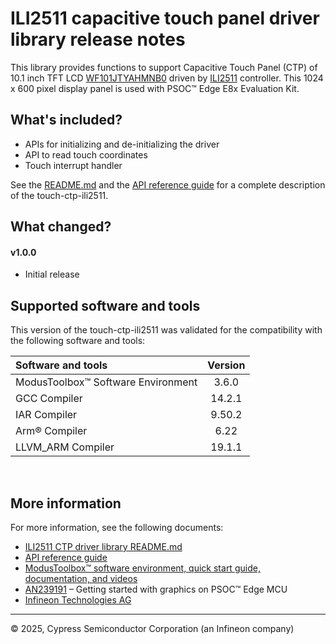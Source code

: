 # ILI2511 capacitive touch panel driver library release notes

This library provides functions to support Capacitive Touch Panel (CTP) of 10.1 inch TFT LCD [WF101JTYAHMNB0](https://www.winstar.com.tw/products/tft-lcd/ips-tft/ips-touch.html) driven by [ILI2511](https://www.crystalfontz.com/controllers/datasheet-viewer.php?id=487) controller. This 1024 x 600 pixel display panel is used with PSOC&trade; Edge E8x Evaluation Kit.

## What's included?

- APIs for initializing and de-initializing the driver
- API to read touch coordinates 
- Touch interrupt handler

See the [README.md](./README.md) and the [API reference guide](./API_reference.md) for a complete description of the touch-ctp-ili2511.

## What changed?

#### v1.0.0

* Initial release

## Supported software and tools

This version of the touch-ctp-ili2511 was validated for the compatibility with the following software and tools:

Software and tools                                      | Version
:---                                                    | :----:
ModusToolbox&trade; Software Environment                | 3.6.0
GCC Compiler                                            | 14.2.1
IAR Compiler                                            | 9.50.2
Arm&reg; Compiler                                       | 6.22
LLVM_ARM Compiler                                       | 19.1.1

<br>

## More information

For more information, see the following documents:

* [ILI2511 CTP driver library README.md](./README.md)
* [API reference guide](./API_reference.md)
* [ModusToolbox&trade; software environment, quick start guide, documentation, and videos](https://www.infineon.com/modustoolbox)
* [AN239191](https://www.infineon.com/AN239191) – Getting started with graphics on PSOC&trade; Edge MCU
* [Infineon Technologies AG](https://www.infineon.com)

---
© 2025, Cypress Semiconductor Corporation (an Infineon company)
